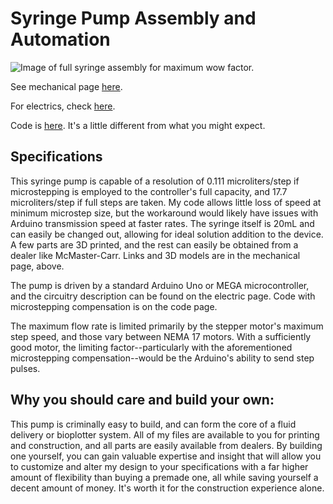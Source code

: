 # Syringe Pump Assembly and Automation

![Image of full syringe assembly for maximum wow factor.](/SyringePumpDemo/assets/syringepump.jpg)

See mechanical page [here](/SyringePumpDemo/mechanical.html).

For electrics, check [here](/SyringePumpDemo/electrical.html).

Code is [here](/SyringePumpDemo/code.html). It's a little different from what you might expect. 

## Specifications

This syringe pump is capable of a resolution of 0.111 microliters/step if microstepping is employed to the controller's full capacity, and 17.7 microliters/step if full steps are taken. My code allows little loss of speed at minimum microstep size, but the workaround would likely have issues with Arduino transmission speed at faster rates. The syringe itself is 20mL and can easily be changed out, allowing for ideal solution addition to the device. A few parts are 3D printed, and the rest can easily be obtained from a dealer like McMaster-Carr. Links and 3D models are in the mechanical page, above. 

The pump is driven by a standard Arduino Uno or MEGA microcontroller, and the circuitry description can be found on the electric page. Code with microstepping compensation is on the code page.

The maximum flow rate is limited primarily by the stepper motor's maximum step speed, and those vary between NEMA 17 motors. With a sufficiently good motor, the limiting factor--particularly with the aforementioned microstepping compensation--would be the Arduino's ability to send step pulses. 

## Why you should care and build your own:

This pump is criminally easy to build, and can form the core of a fluid delivery or bioplotter system. All of my files are available to you for printing and construction, and all parts are easily available from dealers. By building one yourself, you can gain valuable expertise and insight that will allow you to customize and alter my design to your specifications with a far higher amount of flexibility than buying a premade one, all while saving yourself a decent amount of money. It's worth it for the construction experience alone.
